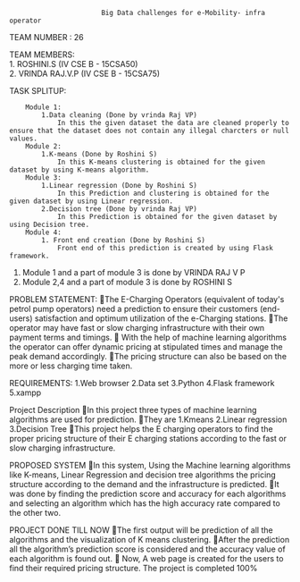                            Big Data challenges for e-Mobility- infra operator	
TEAM NUMBER : 26

TEAM MEMBERS:                                                                                                                           
                      1. ROSHINI.S (IV CSE B - 15CSA50)                                                                                      
                      2. VRINDA RAJ.V.P (IV CSE B - 15CSA75)

TASK SPLITUP:                                                                                                                          

        Module 1:                                                                                                                       
            1.Data cleaning (Done by vrinda Raj VP)
                In this the given dataset the data are cleaned properly to ensure that the dataset does not contain any illegal charcters or null values.
        Module 2:                                                                                                                       
            1.K-means (Done by Roshini S)
                In this K-means clustering is obtained for the given dataset by using K-means algorithm.
        Module 3:
            1.Linear regression (Done by Roshini S)
                In this Prediction and clustering is obtained for the given dataset by using Linear regression.
            2.Decision tree (Done by vrinda Raj VP)
                In this Prediction is obtained for the given dataset by using Decision tree.
        Module 4:
            1. Front end creation (Done by Roshini S)
                Front end of this prediction is created by using Flask framework.

1. Module 1 and a part of module 3 is done by VRINDA RAJ V P
2. Module 2,4 and a part of module 3 is done  by ROSHINI S
      
PROBLEM STATEMENT:
The E-Charging Operators (equivalent of today's petrol pump operators) need a prediction to ensure their customers (end-users) satisfaction and optimum utilization of the e-Charging stations. 
The operator may have fast or slow charging infrastructure with their own payment terms and timings.
 With the help of machine learning algorithms the operator can offer dynamic pricing at stipulated times and manage the peak demand accordingly.
The pricing structure can also be based on the more or less charging time taken.

REQUIREMENTS:
1.Web browser
2.Data set
3.Python
4.Flask framework
5.xampp

Project Description
In this project three types of machine learning algorithms are used for prediction.
They are 
1.Kmeans 
2.Linear regression
3.Decision Tree
This project helps the E charging operators to find the proper pricing structure of their E charging stations according to the fast or slow charging infrastructure.

PROPOSED SYSTEM
In this system, Using the Machine learning algorithms like K-means, Linear Regression and decision tree algorithms the pricing structure according to the demand and the infrastructure is predicted.
It was done by finding the prediction score and accuracy for each algorithms and selecting an algorithm which has the high accuracy rate compared to the other two.

PROJECT DONE TILL NOW
The first output will be prediction of all the algorithms and the visualization of K means clustering.
After the prediction all the algorithm’s prediction score is considered and the accuracy value of each algorithm is found out.
 Now, A web page is created for the users to find their required pricing structure.
The project is completed 100%

